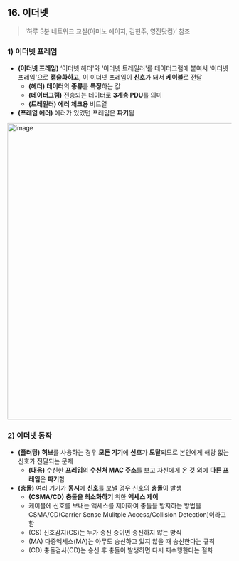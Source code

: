 ## 16\. 이더넷

> ‘하루 3분 네트워크 교실(아미노 에이지, 김현주, 영진닷컴)’ 참조

### 1) 이더넷 프레임

-   **(이더넷 프레임)** ‘이더넷 헤더'와 ‘이더넷 트레일러'를 데이터그램에 붙여서 ‘이더넷 프레임'으로 **캡슐화하고,** 이 이더넷 프레임이 **신호**가 돼서 **케이블**로 전달
    -   **(헤더)** **데이터**의 **종류**를 **특정**하는 값
    -   **(데이터그램)** 전송되는 데이터로 **3계층 PDU**를 의미
    -   **(트레일러)** **에러 체크용** 비트열
-   **(프레임 에러)** 에러가 있었던 프레임은 **파기**됨

  <img width="666" alt="image" src="https://user-images.githubusercontent.com/96895686/178098178-ea7cabb1-6a86-4e3b-ac1e-527a34cdc9a8.png">

### 2) 이더넷 동작

-   **(플러딩)** **허브**를 사용하는 경우 **모든 기기**에 **신호**가 **도달**되므로 본인에게 해당 없는 신호가 전달되는 문제
    -   **(대응)** 수신한 **프레임**의 **수신처 MAC 주소**를 보고 자신에게 온 것 외에 **다른 프레임**은 **파기**함
-   **(충돌)** 여러 기기가 **동시**에 **신호**를 보낼 경우 신호의 **충돌**이 발생
    -   **(CSMA/CD)** **충돌을 최소화하기** 위한 **액세스 제어**
      -   케이블에 신호를 보내는 액세스를 제어하여 충돌을 방지하는 방법을 CSMA/CD(Carrier Sense Mulitple Access/Collision Detection)이라고 함
      -   (CS) 신호감지(CS)는 누가 송신 중이면 송신하지 않는 방식
      -   (MA) 다중엑세스(MA)는 아무도 송신하고 있지 않을 때 송신한다는 규칙
      -   (CD) 충돌검사(CD)는 송신 후 충돌이 발생하면 다시 재수행한다는 절차
  
